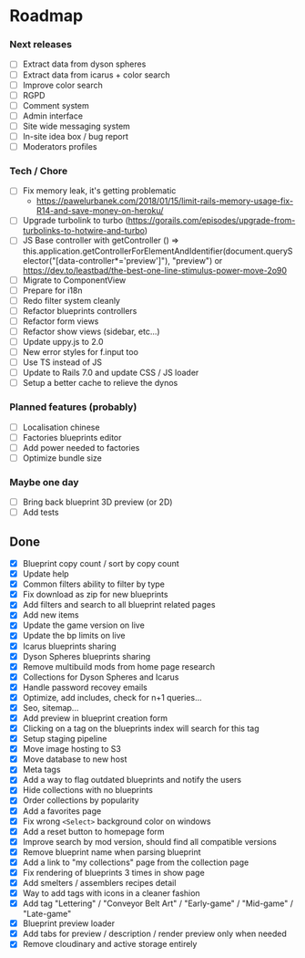 # Roadmap

### Next releases
- [ ] Extract data from dyson spheres
- [ ] Extract data from icarus + color search
- [ ] Improve color search
- [ ] RGPD
- [ ] Comment system
- [ ] Admin interface
- [ ] Site wide messaging system
- [ ] In-site idea box / bug report
- [ ] Moderators profiles

### Tech / Chore
- [ ] Fix memory leak, it's getting problematic
  - https://pawelurbanek.com/2018/01/15/limit-rails-memory-usage-fix-R14-and-save-money-on-heroku/
- [ ] Upgrade turbolink to turbo (https://gorails.com/episodes/upgrade-from-turbolinks-to-hotwire-and-turbo)
- [ ] JS Base controller with getController () => this.application.getControllerForElementAndIdentifier(document.querySelector("[data-controller*='preview']"), "preview") or https://dev.to/leastbad/the-best-one-line-stimulus-power-move-2o90
- [ ] Migrate to ComponentView
- [ ] Prepare for i18n
- [ ] Redo filter system cleanly
- [ ] Refactor blueprints controllers
- [ ] Refactor form views
- [ ] Refactor show views (sidebar, etc...)
- [ ] Update uppy.js to 2.0
- [ ] New error styles for f.input too
- [ ] Use TS instead of JS
- [ ] Update to Rails 7.0 and update CSS / JS loader
- [ ] Setup a better cache to relieve the dynos

### Planned features (probably)
- [ ] Localisation chinese
- [ ] Factories blueprints editor
- [ ] Add power needed to factories
- [ ] Optimize bundle size

### Maybe one day
- [ ] Bring back blueprint 3D preview (or 2D)
- [ ] Add tests

## Done
- [x] Blueprint copy count / sort by copy count
- [x] Update help
- [x] Common filters ability to filter by type
- [x] Fix download as zip for new blueprints
- [x] Add filters and search to all blueprint related pages
- [x] Add new items
- [x] Update the game version on live
- [x] Update the bp limits on live
- [x] Icarus blueprints sharing
- [x] Dyson Spheres blueprints sharing
- [x] Remove multibuild mods from home page research
- [x] Collections for Dyson Spheres and Icarus
- [x] Handle password recovey emails
- [x] Optimize, add includes, check for n+1 queries...
- [x] Seo, sitemap...
- [x] Add preview in blueprint creation form
- [x] Clicking on a tag on the blueprints index will search for this tag
- [x] Setup staging pipeline
- [x] Move image hosting to S3
- [x] Move database to new host
- [x] Meta tags
- [x] Add a way to flag outdated blueprints and notify the users
- [x] Hide collections with no blueprints
- [x] Order collections by popularity
- [x] Add a favorites page
- [x] Fix wrong `<Select>` background color on windows
- [x] Add a reset button to homepage form
- [x] Improve search by mod version, should find all compatible versions
- [x] Remove blueprint name when parsing blueprint
- [x] Add a link to "my collections" page from the collection page
- [x] Fix rendering of blueprints 3 times in show page
- [x] Add smelters / assemblers recipes detail
- [x] Way to add tags with icons in a cleaner fashion
- [x] Add tag "Lettering" / "Conveyor Belt Art" / "Early-game" / "Mid-game" / "Late-game"
- [x] Blueprint preview loader
- [x] Add tabs for preview / description / render preview only when needed
- [x] Remove cloudinary and active storage entirely